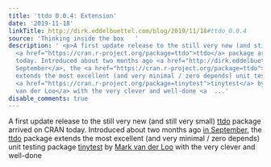 ```yaml
---
title: 'ttdo 0.0.4: Extension'
date: '2019-11-18'
linkTitle: http://dirk.eddelbuettel.com/blog/2019/11/18#ttdo_0.0.4
source: 'Thinking inside the box   '
description: ' <p>A first update release to the still very new (and still very small)
  <a href="https://cran.r-project.org/package=ttdo">ttdo</a> package arrived on CRAN
  today. Introduced about two months ago <a href="http://dirk.eddelbuettel.com/blog/2019/09/13#ttdo_0.0.3">in
  September</a>, the <a href="https://cran.r-project.org/package=ttdo">ttdo</a> package
  extends the most excellent (and very minimal / zero depends) unit testing package
  <a href="https://cran.r-project.org/package=tinytest">tinytest</a> by <a href="https://www.markvanderloo.eu/">Mark
  van der Loo</a> with the very clever and well-done <a  ...'
disable_comments: true
---
```

 <p>A first update release to the still very new (and still very small) <a href="https://cran.r-project.org/package=ttdo">ttdo</a> package arrived on CRAN today. Introduced about two months ago <a href="http://dirk.eddelbuettel.com/blog/2019/09/13#ttdo_0.0.3">in September</a>, the <a href="https://cran.r-project.org/package=ttdo">ttdo</a> package extends the most excellent (and very minimal / zero depends) unit testing package <a href="https://cran.r-project.org/package=tinytest">tinytest</a> by <a href="https://www.markvanderloo.eu/">Mark van der Loo</a> with the very clever and well-done <a  ...